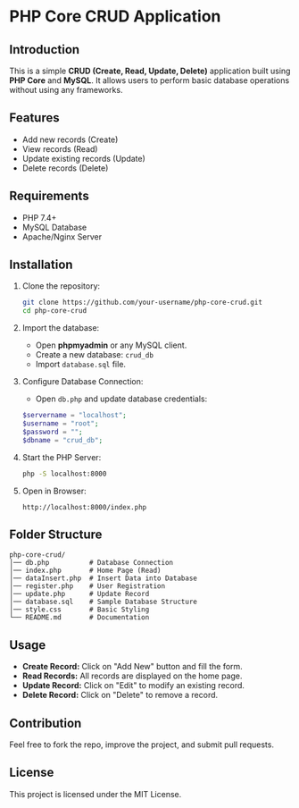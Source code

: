 # PHP Core CRUD Application

## Introduction
This is a simple **CRUD (Create, Read, Update, Delete)** application built using **PHP Core** and **MySQL**. It allows users to perform basic database operations without using any frameworks.

## Features
- Add new records (Create)
- View records (Read)
- Update existing records (Update)
- Delete records (Delete)

## Requirements
- PHP 7.4+
- MySQL Database
- Apache/Nginx Server

## Installation
1. Clone the repository:
   ```sh
   git clone https://github.com/your-username/php-core-crud.git
   cd php-core-crud
   ```
2. Import the database:
   - Open **phpmyadmin** or any MySQL client.
   - Create a new database: `crud_db`
   - Import `database.sql` file.

3. Configure Database Connection:
   - Open `db.php` and update database credentials:
   ```php
   $servername = "localhost";
   $username = "root";
   $password = "";
   $dbname = "crud_db";
   ```

4. Start the PHP Server:
   ```sh
   php -S localhost:8000
   ```

5. Open in Browser:
   ```
   http://localhost:8000/index.php
   ```

## Folder Structure
```
php-core-crud/
│── db.php          # Database Connection
│── index.php       # Home Page (Read)
│── dataInsert.php  # Insert Data into Database
│── register.php    # User Registration
│── update.php      # Update Record
│── database.sql    # Sample Database Structure
│── style.css       # Basic Styling
└── README.md       # Documentation
```

## Usage
- **Create Record:** Click on "Add New" button and fill the form.
- **Read Records:** All records are displayed on the home page.
- **Update Record:** Click on "Edit" to modify an existing record.
- **Delete Record:** Click on "Delete" to remove a record.

## Contribution
Feel free to fork the repo, improve the project, and submit pull requests.

## License
This project is licensed under the MIT License.

